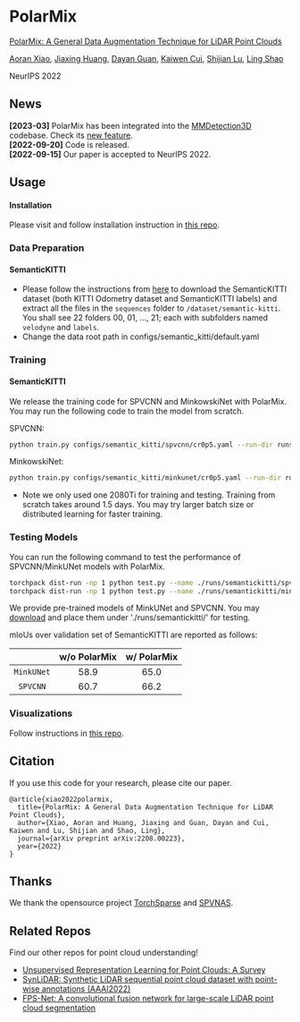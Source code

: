 # PolarMix

[PolarMix: A General Data Augmentation Technique for LiDAR Point Clouds](https://arxiv.org/abs/2208.00223)

[Aoran Xiao](https://xiaoaoran.github.io/Home/), [Jiaxing Huang](https://jxhuang0508.github.io/), [Dayan Guan](https://dayan-guan.github.io/), [Kaiwen Cui](https://scholar.google.com/citations?user=-9KXqLsAAAAJ&hl=zh-CN), [Shijian Lu](https://personal.ntu.edu.sg/shijian.lu/), [Ling Shao](https://scholar.google.com/citations?user=z84rLjoAAAAJ&hl=en)

NeurIPS 2022

## News
**[2023-03]** PolarMix has been integrated into the [MMDetection3D](https://github.com/open-mmlab/mmdetection3d) codebase.  Check its [new feature](https://mmdetection3d.readthedocs.io/en/latest/notes/changelog.html?highlight=polarmix#new-features).  
**[2022-09-20]** Code is released.  
**[2022-09-15]** Our paper is accepted to NeurIPS 2022.


## Usage

#### Installation

Please visit and follow installation instruction in [this repo](https://github.com/mit-han-lab/spvnas).


### Data Preparation

#### SemanticKITTI  
- Please follow the instructions from [here](http://www.semantic-kitti.org) to download the SemanticKITTI dataset (both KITTI Odometry dataset and SemanticKITTI labels) and extract all the files in the `sequences` folder to `/dataset/semantic-kitti`. You shall see 22 folders 00, 01, …, 21; each with subfolders named `velodyne` and `labels`.  
- Change the data root path in configs/semantic_kitti/default.yaml


### Training

#### SemanticKITTI

We release the training code for SPVCNN and MinkowskiNet with PolarMix. You may run the following code to train the model from scratch. 

SPVCNN:
```bash
python train.py configs/semantic_kitti/spvcnn/cr0p5.yaml --run-dir runs/semantickitti/spvcnn_polarmix --distributed False
```
MinkowskiNet:
```bash
python train.py configs/semantic_kitti/minkunet/cr0p5.yaml --run-dir run/semantickitti/minkunet_polarmix --distributed False
```

- Note we only used one 2080Ti for training and testing. Training from scratch takes around 1.5 days. You may try larger batch size or distributed learning for faster training.

### Testing Models

You can run the following command to test the performance of SPVCNN/MinkUNet models with PolarMix.

```bash
torchpack dist-run -np 1 python test.py --name ./runs/semantickitti/spvcnn_polarmix
torchpack dist-run -np 1 python test.py --name ./runs/semantickitti/minkunet_polarmix
```

We provide pre-trained models of MinkUNet and SPVCNN. You may [download](https://drive.google.com/drive/folders/1SHaGbgUUxoVNt-Y30XZDedRz7iffQ3JI?usp=sharing) and place them under './runs/semantickitti/' for testing. 

mIoUs over validation set of SemanticKITTI are reported as follows:

|             | w/o PolarMix | w/ PolarMix |
| :---------: | :----------: | :---------: |
| `MinkUNet`  |     58.9     |  65.0       |   
| `SPVCNN`    |     60.7     |  66.2       | 


### Visualizations

Follow instructions in [this repo](https://github.com/mit-han-lab/spvnas).



## Citation

If you use this code for your research, please cite our paper.

```
@article{xiao2022polarmix,
  title={PolarMix: A General Data Augmentation Technique for LiDAR Point Clouds},
  author={Xiao, Aoran and Huang, Jiaxing and Guan, Dayan and Cui, Kaiwen and Lu, Shijian and Shao, Ling},
  journal={arXiv preprint arXiv:2208.00223},
  year={2022}
}
```

## Thanks
We thank the opensource project [TorchSparse](https://github.com/mit-han-lab/torchsparse) and [SPVNAS](https://github.com/mit-han-lab/spvnas).


## Related Repos
Find our other repos for point cloud understanding!
- [Unsupervised Representation Learning for Point Clouds: A Survey](https://github.com/xiaoaoran/3d_url_survey)
- [SynLiDAR: Synthetic LiDAR sequential point cloud dataset with point-wise annotations (AAAI2022)](https://github.com/xiaoaoran/SynLiDAR)
- [FPS-Net: A convolutional fusion network for large-scale LiDAR point cloud segmentation](https://github.com/xiaoaoran/FPS-Net)
